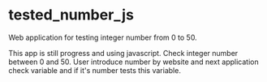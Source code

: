 # tested_number_js
Web application for testing integer number from 0 to 50.


This app is still progress and using javascript. Check integer number between 0 and 50. User introduce number by website and next application check variable and if it's number tests this variable. 
